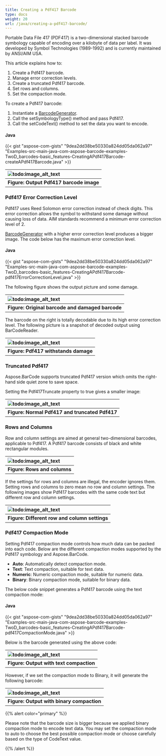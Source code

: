 ```yaml
---
title: Creating a Pdf417 Barcode
type: docs
weight: 20
url: /java/creating-a-pdf417-barcode/
---
```


Portable Data File 417 (PDF417) is a two-dimensional stacked barcode symbology capable of encoding over a kilobyte of data per label. It was developed by Symbol Technologies (1989-1992) and is currently maintained by ANSI/AIM USA.

This article explains how to:

1. Create a Pdf417 barcode.
1. Manage error correction levels.
1. Create a truncated Pdf417 barcode.
1. Set rows and columns.
1. Set the compaction mode.

To create a Pdf417 barcode:

1. Instantiate a [BarcodeGenerator](https://apireference.aspose.com/java/barcode/com.aspose.barcode.generation/BarcodeGenerator).
1. Call the setSymbologyType() method and pass Pdf417.
1. Call the setCodeText() method to set the data you want to encode.
#### **Java**
{{< gist "aspose-com-gists" "9dea2dd38be50330a824dd05da062a97" "Examples-src-main-java-com-aspose-barcode-examples-TwoD_barcodes-basic_features-CreatingAPdf417Barcode-createAPdf417Barcode.java" >}}

|![todo:image_alt_text](http://i.imgur.com/61YdZBz.jpg)|
| :- |
|**Figure: Output Pdf417 barcode image**|
### **Pdf417 Error Correction Level**
Pdf417 uses Reed Solomon error correction instead of check digits. This error correction allows the symbol to withstand some damage without causing loss of data. AIM standards recommend a minimum error correction level of 2.

[BarcodeGenerator](https://apireference.aspose.com/java/barcode/com.aspose.barcode.generation/BarcodeGenerator) with a higher error correction level produces a bigger image. The code below has the maximum error correction level.
#### **Java**
{{< gist "aspose-com-gists" "9dea2dd38be50330a824dd05da062a97" "Examples-src-main-java-com-aspose-barcode-examples-TwoD_barcodes-basic_features-CreatingAPdf417Barcode-pdf417ErrorCorrectionLevel.java" >}}



The following figure shows the output picture and some damage.

|![todo:image_alt_text](http://i.imgur.com/b1a12eq.jpg)|
| :- |
|**Figure: Original barcode and damaged barcode**|
The barcode on the right is totally decodable due to its high error correction level. The following picture is a snapshot of decoded output using BarCodeReader.

|![todo:image_alt_text](http://i.imgur.com/VQxZxp6.jpg)|
| :- |
|**Figure: Pdf417 withstands damage**|
### **Truncated Pdf417**
Aspose.BarCode supports truncated Pdf417 version which omits the right-hand side quiet zone to save space.

Setting the Pdf417Truncate property to true gives a smaller image:

|![todo:image_alt_text](http://i.imgur.com/l9xd0B0.jpg)|
| :- |
|**Figure: Normal Pdf417 and truncated Pdf417**|
### **Rows and Columns**
Row and column settings are aimed at general two-dimensional barcodes, applicable to Pdf417. A Pdf417 barcode consists of black and white rectangular modules.

|![todo:image_alt_text](http://i.imgur.com/Buaq1UH.jpg)|
| :- |
|**Figure: Rows and columns**|
If the settings for rows and columns are illegal, the encoder ignores them. Setting rows and columns to zero mean no row and column settings. The following images show Pdf417 barcodes with the same code text but different row and column settings.

|![todo:image_alt_text](http://i.imgur.com/8o8RUbN.jpg)|
| :- |
|**Figure: Different row and column settings**|
### **Pdf417 Compaction Mode**
Setting Pdf417 compaction mode controls how much data can be packed into each code. Below are the different compaction modes supported by the Pdf417 symbology and Aspose.BarCode.

- **Auto**: Automatically detect compaction mode.
- **Text**: Text compaction, suitable for text data.
- **Numeric**: Numeric compaction mode, suitable for numeric data.
- **Binary**: Binary compaction mode, suitable for binary data.

The below code snippet generates a Pdf417 barcode using the text compaction mode:


#### **Java**
{{< gist "aspose-com-gists" "9dea2dd38be50330a824dd05da062a97" "Examples-src-main-java-com-aspose-barcode-examples-TwoD_barcodes-basic_features-CreatingAPdf417Barcode-pdf417CompactionMode.java" >}}



Below is the barcode generated using the above code:

|![todo:image_alt_text](http://i.imgur.com/i2hzT4i.png)|
| :- |
|**Figure: Output with text compaction**|
However, if we set the compaction mode to Binary, it will generate the following barcode:

|![todo:image_alt_text](http://i.imgur.com/QGMz9sI.png)|
| :- |
|**Figure: Output with binary compaction**|
{{% alert color="primary" %}} 

Please note that the barcode size is bigger because we applied binary compaction mode to encode text data. You may set the compaction mode to auto to choose the best possible compaction mode or choose carefully based on the type of CodeText value.

{{% /alert %}}
